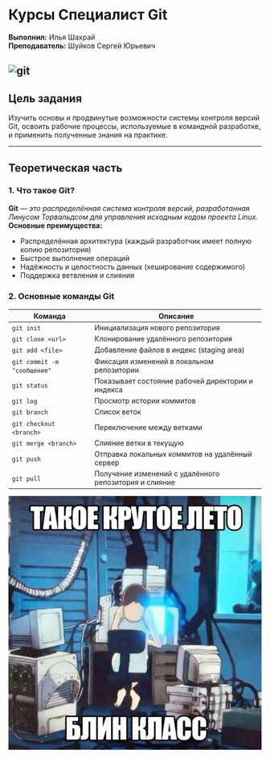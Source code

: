 # Курсы Специалист Git

**Выполнил:** Илья Шахрай  
**Преподаватель:** Шуйков Сергей Юрьевич

![git](https://i.ytimg.com/vi/Ov6SBXWDLxo/maxresdefault.jpg)
---

## Цель задания

Изучить основы и продвинутые возможности системы контроля версий Git, освоить рабочие процессы, используемые в командной разработке, и применить полученные знания на практике.

---

## Теоретическая часть

### 1. Что такое Git?
**Git** — *это распределённая система контроля версий, разработанная Линусом Торвальдсом для управления исходным кодом проекта Linux*. **Основные преимущества:**
- Распределённая архитектура (каждый разработчик имеет полную копию репозитория)
- Быстрое выполнение операций
- Надёжность и целостность данных (хеширование содержимого)
- Поддержка ветвления и слияния

### 2. Основные команды Git

| Команда | Описание |
|--------|----------|
| `git init` | Инициализация нового репозитория |
| `git clone <url>` | Клонирование удалённого репозитория |
| `git add <file>` | Добавление файлов в индекс (staging area) |
| `git commit -m "сообщение"` | Фиксация изменений в локальном репозитории |
| `git status` | Показывает состояние рабочей директории и индекса |
| `git log` | Просмотр истории коммитов |
| `git branch` | Список веток |
| `git checkout <branch>` | Переключение между ветками |
| `git merge <branch>` | Слияние ветки в текущую |
| `git push` | Отправка локальных коммитов на удалённый сервер |
| `git pull` | Получение изменений с удалённого репозитория и слияние |

![lain](n22xs7mto0bf1.jpeg)
